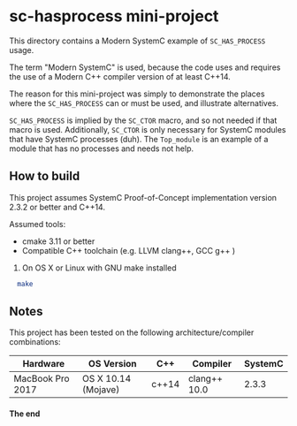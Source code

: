 sc-hasprocess mini-project
==========================

This directory contains a Modern SystemC example of `SC_HAS_PROCESS` usage.

The term "Modern SystemC" is used, because the code uses and requires the
use of a Modern C++ compiler version of at least C++14.

The reason for this mini-project was simply to demonstrate the places where
the `SC_HAS_PROCESS` can or must be used, and illustrate alternatives.

`SC_HAS_PROCESS` is implied by the `SC_CTOR` macro, and so not needed if
that macro is used. Additionally, `SC_CTOR` is only necessary for SystemC
modules that have SystemC processes (duh). The `Top_module` is an example
of a module that has no processes and needs not help.

How to build
------------
This project assumes SystemC Proof-of-Concept implementation version
2.3.2 or better and C++14.

Assumed tools:

- cmake 3.11 or better
- Compatible C++ toolchain (e.g. LLVM clang++, GCC g++ )


1. On OS X or Linux with GNU make installed


```sh
  make
```

Notes
-----

This project has been tested on the following architecture/compiler
combinations:

| Hardware         | OS Version          | C++   | Compiler     | SystemC |
| ---------------- | ------------------- | ----- | ------------ | ------- |
| MacBook Pro 2017 | OS X 10.14 (Mojave) | c++14 | clang++ 10.0 |   2.3.3 |

#### The end
